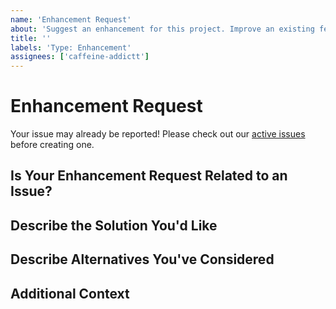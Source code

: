 ```yaml
---
name: 'Enhancement Request'
about: 'Suggest an enhancement for this project. Improve an existing feature'
title: ''
labels: 'Type: Enhancement'
assignees: ['caffeine-addictt']
---
```


# Enhancement Request

Your issue may already be reported!
Please check out our [active issues](https://github.com/caffeine-addictt/worldskills-training/issues) before creating one.

## Is Your Enhancement Request Related to an Issue?

<!--
If yes, provide a clear and concise description of what the problem is
E.g.:
  Issue #
  I'm always frustrated when...
-->

## Describe the Solution You'd Like

<!--
A clear and concise description of what you'd like
-->

## Describe Alternatives You've Considered

<!--
A clear and concise description of other alternatives you have considered
-->

## Additional Context

<!--
Any other extra context or information
-->
